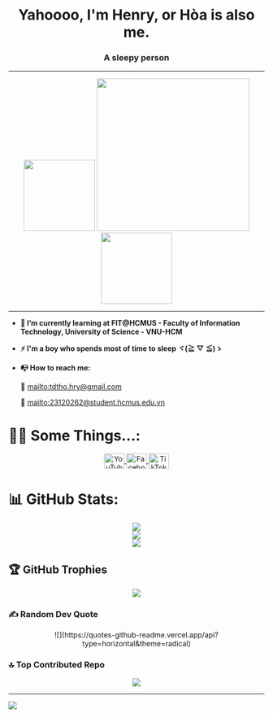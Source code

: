 <h1 align="center">Yahoooo, I'm Henry, or Hòa is also me.</h1>
<h3 align="center">A sleepy person</h3>

---

<div align='center
'>

  <img src='https://github.com/user-attachments/assets/04f073ca-333a-4f10-8b79-dba0229dde26' width='140' />
  <img src='https://github.com/user-attachments/assets/6af746ba-76a4-40eb-a1f2-e4afda419014'
  width='300' />
  <img src='https://github.com/user-attachments/assets/04f073ca-333a-4f10-8b79-dba0229dde26' width='140' />
</div>

---

- **🌱 I’m currently learning at FIT@HCMUS - Faculty of Information Technology, University of Science - VNU-HCM**

- **⚡ I'm a boy who spends most of time to sleep ヾ(≧ ▽ ≦)ゝ**

- **📭 How to reach me:**

    💌 <mailto:tdtho.hry@gmail.com>

    💌 <mailto:23120262@student.hcmus.edu.vn>

# 🤷‍♂️ Some Things...:
<p align="middle">
  <a href="https://www.youtube.com/channel/UCt-cx-sooHgRQUW14xpsiqA" target="blank">
    <img align="center" src="https://raw.githubusercontent.com/rahuldkjain/github-profile-readme-generator/master/src/images/icons/Social/youtube.svg" alt="YouTube" height="30" width="40" />
  </a>
  <a href="https://www.facebook.com/tdthoa.hry121105" target="blank">
    <img align="center" src="https://raw.githubusercontent.com/rahuldkjain/github-profile-readme-generator/master/src/images/icons/Social/facebook.svg" alt="Facebook" height="30" width="40" />
  </a>
  <a href="https://www.tiktok.com/@thoaki12" target="blank">
    <img align="center" src="https://seeklogo.com/images/T/tiktok-icon-logo-1CB398A1BD-seeklogo.com.png" alt="TikTok" height="30" width="40" />
  </a>
</p>


# 📊 GitHub Stats:
<div align='center
'>

  ![](https://github-readme-stats.vercel.app/api?username=henry-banana&theme=aura_dark&hide_border=false&include_all_commits=false&count_private=false)<br/>
  ![](https://github-readme-streak-stats.herokuapp.com/?user=henry-banana&theme=aura_dark&hide_border=false)<br/>
  ![](https://github-readme-stats.vercel.app/api/top-langs/?username=henry-banana&theme=aura_dark&hide_border=false&include_all_commits=false&count_private=false&layout=compact)

</div>

## 🏆 GitHub Trophies
<div align='center
'>

  ![](https://github-profile-trophy.vercel.app/?username=henry-banana&theme=radical&no-frame=false&no-bg=true&margin-w=4)

</div>


### ✍️ Random Dev Quote
<div align='center
'>
  ![](https://quotes-github-readme.vercel.app/api?type=horizontal&theme=radical)
</div>

### 🔝 Top Contributed Repo
<div align='center
'>

![](https://github-contributor-stats.vercel.app/api?username=henry-banana&limit=5&theme=dark&combine_all_yearly_contributions=true)
</div>

---
[![](https://visitcount.itsvg.in/api?id=henry-banana&icon=7&color=13)](https://visitcount.itsvg.in)